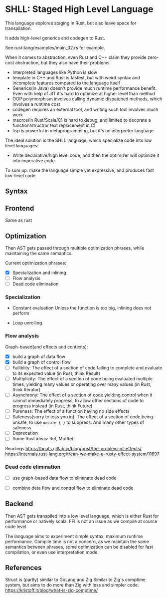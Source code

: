 # SHLL: Staged High Level Language

This language explores staging in Rust, but also leave space for transpilation.

It adds high-level generics and codegen to Rust.

See rust-lang/examples/main_02.rs for example.

When it comes to abstraction, even Rust and C++ claim they provide zero-cost abstraction, but they also have their problems.
- Interpreted languages like Python is slow
- template in C++ and Rust is fastest, but with weird syntax and incomplete features compared to the language itself
- Generics(in Java) doesn't provide much runtime performance benefit. Even with help of JIT it's hard to optimize at higher level than method
- OOP polymorphism involves calling dynamic dispatched methods, which involves a runtime cost
- codegen requires an external tool, and writing such tool involves much work
- macros(in Rust/Scala/C) is hard to debug, and limited to decorate a function/struct(or text replacement in C)
- lisp is powerful in metaprogramming, but it's an interpreter language



The ideal solution is the SHLL language, which specialize code into low level languages:

- Write declarative/high level code, and then the optimizer will optimize it into imperative code. 

To sum up: make the language simple yet expressive, and produces fast low-level code

## Syntax

## Frontend
Same as rust

## Optimization
Then AST gets passed through multiple optimization phrases, while maintaining the same semantics.

Current optimization phrases:
- [x] Specialization and inlining
- [ ] Flow analysis
- [ ] Dead code elimination

### Specialization

- Constant evaluation
Unless the function is too big, inlining does not perform

- Loop unrolling

### Flow analysis

Graph-based(and effects and contexts):

- [x] build a graph of data flow
- [x] build a graph of control flow
- [ ] Falliblity: The effect of a section of code failing to complete and evaluate to its expected value (in Rust, think Result)
- [ ] Multiplicity: The effect of a section of code being evaluated multiple times, yielding many values or operating over many values (in Rust, think Iterator)
- [ ] Asynchrony: The effect of a section of code yielding control when it cannot immediately progress, to allow other sections of code to progress instead (in Rust, think Future)
- [ ] Pureness: The effect of a function having no side effects
- [ ] Safeness(sorry to toss you in): The effect of a section of code being unsafe, to use `unsafe { }` to suppress. And many other types of safeness
- [ ] Deprecation
- [ ] Some Rust ideas: Ref, MutRef

Readings
https://boats.gitlab.io/blog/post/the-problem-of-effects/
https://internals.rust-lang.org/t/can-we-make-a-rusty-effect-system/11697


### Dead code elimination

- [ ] use graph-based data flow to eliminate dead code
- [ ] combine data flow and control flow to eliminate dead code


## Backend
Then AST gets transpiled into a low level language, which is either Rust for performance or natively scala. FFI is not an issue as we compile at source code level

The language aims to experiment simple syntax, maximum runtime performance.
Compile time is not a concern, as we maintain the same semantics between phrases, some optimization can be disabled for fast compilation, or even use interpretation mode.


## References

Struct is (partly) similar to GoLang and Zig
Similar to Zig's comptime system, but aims to do more than Zig with less and simpler code. https://kristoff.it/blog/what-is-zig-comptime/

